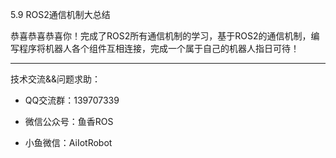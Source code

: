 5.9 ROS2通信机制大总结

恭喜恭喜恭喜你！完成了ROS2所有通信机制的学习，基于ROS2的通信机制，编写程序将机器人各个组件互相连接，完成一个属于自己的机器人指日可待！





<!-- 本节小鱼主要想和大家扯扯闲话，说一说通信机制这件事。

通信即信息传递，每每说起信息传递总让小鱼想起来中学课本上的烽火戏诸侯，烽火这种信息传递方式对应到ROS2中应该是话题通信，因为他们都具备单项传递数据这一特点。

信息传递的方式多种多样，但都是源于实践生活。

比如你以前是一个大户人家，有天想吃烧鸡，你给伙计一两银子去买只烧鸡，然后你就在家等着，过了一会伙计就带着烧鸡回来了。这种通信方式是不是和ROS2中的服务类似，只不过银子变成了请求值，烧鸡变成了返回值，伙计变成了ROS2的Service.

话题再回到机器人身上，比方说我们要做一个酒店配送机器人（手机下单，机器人把物品配送到门口）
我们现在来梳理一下任务流程

- 手机向机器人发送来瓶王老吉服务
- 机器人收到服务并告诉手机确认任务并开始执行
- 机器人开始前往补给点，拿王老吉
- 机器人到达补给点，拿完王老吉前往目标点
- 到达目标点，通知你已经前来取货 -->



------

技术交流&&问题求助：

- QQ交流群：139707339

- 微信公众号：鱼香ROS

- 小鱼微信：AiIotRobot
